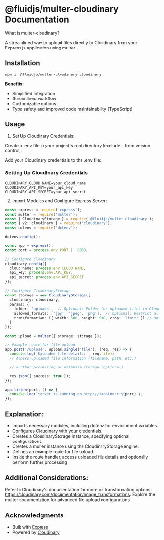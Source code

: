 # @fluidjs/multer-cloudinary Documentation

What is multer-cloudinary?

A streamlined way to upload files directly to Cloudinary from your Express.js application using multer.

## Installation

```bash
npm i  @fluidjs/multer-cloudinary cloudinary
```
**Benefits:**

- Simplified integration
- Streamlined workflow
- Customizable options
- Type safety and improved code maintainability (TypeScript)
  
## Usage

1. Set Up Cloudinary Credentials:

Create a .env file in your project's root directory (exclude it from version control).

Add your Cloudinary credentials to the .env file:
### Setting Up Cloudinary Credentials

```.env
CLOUDINARY_CLOUD_NAME=your_cloud_name
CLOUDINARY_API_KEY=your_api_key
CLOUDINARY_API_SECRET=your_api_secret
```

2. Import Modules and Configure Express Server:
```ts
const express = require('express');
const multer = require('multer');
const { CloudinaryStorage } = require('@fluidjs/multer-cloudinary');
const { v2: cloudinary } = require('cloudinary');
const dotenv = require('dotenv');

dotenv.config();

const app = express();
const port = process.env.PORT || 8080;

// Configure Cloudinary
cloudinary.config({
  cloud_name: process.env.CLOUD_NAME,
  api_key: process.env.API_KEY,
  api_secret: process.env.API_SECRET
});

// Configure CloudinaryStorage
const storage = new CloudinaryStorage({
  cloudinary: cloudinary,
  params: {
    folder: 'uploads',  // Optional: Folder for uploaded files in Cloudinary
    allowed_formats: ['jpg', 'jpeg', 'png'],  // Optional: Restrict allowed file types
    transformation: [{ width: 500, height: 500, crop: 'limit' }] // Optional: Apply image transformations on upload
  }
});

const upload = multer({ storage: storage });

// Example route for file upload
app.post('/upload', upload.single('file'), (req, res) => {
  console.log('Uploaded file details:', req.file);
  // Access uploaded file information (filename, path, etc.)

  // Further processing or database storage (optional)

  res.json({ success: true });
});

app.listen(port, () => {
  console.log(`Server is running on http://localhost:${port}`);
});
```
## Explanation:

- Imports necessary modules, including dotenv for environment variables.
- Configures Cloudinary with your credentials.
- Creates a CloudinaryStorage instance, specifying optional configurations.
- Creates a multer instance using the CloudinaryStorage engine.
- Defines an example route for file upload.
- Inside the route handler, access uploaded file details and optionally perform further processing   

## Additional Considerations:

Refer to Cloudinary's documentation for more on transformation options: https://cloudinary.com/documentation/image_transformations.
Explore the multer documentation for advanced file upload configurations
## Acknowledgments

- Built with [Express](https://expressjs.com/)
- Powered by [Cloudinary](https://cloudinary.com/)
